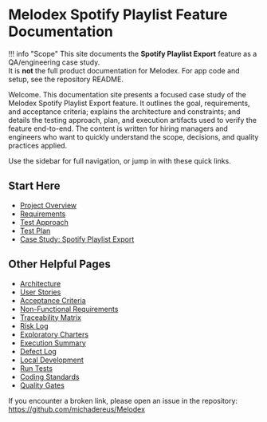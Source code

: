 # Melodex Spotify Playlist Feature Documentation

!!! info "Scope"
    This site documents the **Spotify Playlist Export** feature as a QA/engineering case study.  
    It is **not** the full product documentation for Melodex. For app code and setup, see the repository README.

Welcome. This documentation site presents a focused case study of the Melodex Spotify Playlist Export feature. It outlines the goal, requirements, and acceptance criteria; explains the architecture and constraints; and details the testing approach, plan, and execution artifacts used to verify the feature end-to-end. The content is written for hiring managers and engineers who want to quickly understand the scope, decisions, and quality practices applied. 

Use the sidebar for full navigation, or jump in with these quick links.

## Start Here
- [Project Overview](overview/)
- [Requirements](requirements/)
- [Test Approach](test/test-approach/)
- [Test Plan](test/test-plan/)
- [Case Study: Spotify Playlist Export](case-studies/spotify-playlist-export/)

## Other Helpful Pages
- [Architecture](overview/architecture/)
- [User Stories](requirements/user-stories/)
- [Acceptance Criteria](requirements/acceptance-criteria/)
- [Non-Functional Requirements](requirements/nfrs/)
- [Traceability Matrix](test/traceability/)
- [Risk Log](test/risk-log/)
- [Exploratory Charters](test/exploratory-charters/)
- [Execution Summary](reports/execution-summary/)
- [Defect Log](reports/bugs/)
- [Local Development](how-to/local-dev/)
- [Run Tests](how-to/run-tests/)
- [Coding Standards](ci-cd-quality/coding-standards/)
- [Quality Gates](ci-cd-quality/quality-gates/)


If you encounter a broken link, please open an issue in the repository:
https://github.com/michadereus/Melodex